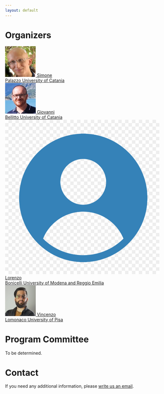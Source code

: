 ```yaml
---
layout: default
---
```


# Organizers

<p>
<a href="#">
<div class="item">
    <img class="headshot" src="img/simone.jpg"/>
    <span class="name">Simone <br>Palazzo</span>
    <span class="affiliation">University of Catania</span>
</div>
</a>
<a href="#">
<div class="item">
    <img class="headshot" src="img/giovanni.jpg"/>
    <span class="name">Giovanni <br>Bellitto</span>
    <span class="affiliation">University of Catania</span>
</div>
</a>
<a href="#">
<div class="item">
    <img class="headshot" src="img/pic.jpg"/>
    <span class="name">Lorenzo<br>Bonicelli</span>
    <span class="affiliation">University of Modena and Reggio Emilia</span>
</div>
</a>
<a href="#">
<div class="item">
    <img class="headshot" src="img/vincenzo.jpg"/>
    <span class="name">Vincenzo <br>Lomonaco</span>
    <span class="affiliation">University of Pisa</span>
</div>
</a>
</p>

# Program Committee

To be determined.

<!--<ul>
  <li>Pietro Buzzega (Covision Lab)</li>
  <li>Matthias De Lange (KU Leuven)</li>
  <li>Arthur Douillard (Sorbonne University)</li>
  <li>Sebastian Farquhar (University of Oxford)</li>
  <li>Bartosz Krawczyk (Virginia Commonwealth University)</li>
  <li>Marc Masana (Graz University of Technology)</li>
  <li>Seyed Iman Mirzadeh (Washington State University)</li>
  <li>Gido Van De Ven (Baylor College of Medicine)</li>
  <li>Joost van de Weijer (Universitat Autònoma de Barcelona)</li>
  <li>Johannes von Oswald (ETH Zurich)</li>
  <li>James Smith (Georgia Institute of Technology)</li>
  <li>Mehrdad Farajtabar (Google Deepmind)</li>
  <li>Timothée Lesort (MILA, University of Montreal)</li>
</ul>-->

# Contact

If you need any additional information, please [write us an email](mailto:simone.palazzo@unict.it).
